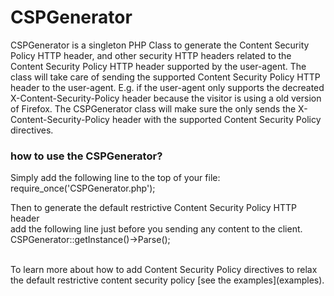 # CSPGenerator
CSPGenerator is a singleton PHP Class to generate the Content Security Policy HTTP header,
and other security HTTP headers related to the Content Security Policy HTTP header supported by the user-agent.
The class will take care of sending the supported Content Security Policy HTTP header to the user-agent.
E.g. if the user-agent only supports the decreated X-Content-Security-Policy header because the visitor is using a old version of Firefox. The CSPGenerator class will make sure the only sends the  X-Content-Security-Policy header with the supported Content Security Policy directives.

### how to use the CSPGenerator?
Simply add the following line to the top of your file:<br />
require_once('CSPGenerator.php');<br />

Then to generate the default restrictive Content Security Policy HTTP header<br />
add the following line just before you sending any content to the client.<br />
CSPGenerator::getInstance()->Parse();

<br />
To learn more about how to add Content Security Policy directives to relax the default restrictive content security policy [see the examples](examples).

